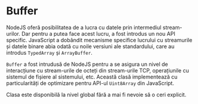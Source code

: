 # Buffer

NodeJS oferă posibilitatea de a lucra cu datele prin intermediul stream-urilor. Dar pentru a putea face acest lucru, a fost introdus un nou API specific. JavaScript a dobândit mecanisme specifice lucrului cu streamurile și datele binare abia odată cu noile versiuni ale standardului, care au introdus `TypedArray` și `ArrayBuffer`.

`Buffer` a fost intrudusă de NodeJS pentru a se asigura un nivel de interacțiune cu stream-urile de octeți din stream-urile TCP, operațiunile cu sistemul de fișiere al sistemului, etc. Această clasă implementează cu particularități de optimizare pentru API-ul `Uint8Array` din JavaScript.

Clasa este disponibilă la nivel global fără a mai fi nevoie să o ceri explicit.
